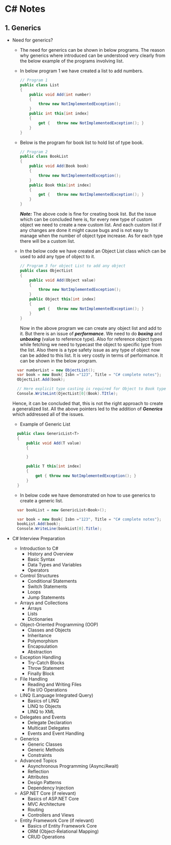 # C# Notes

## 1. Generics

- Need for generics?
  - The need for generics can be shown in below programs. The reason why generics where introduced can be understood very clearly from the below example of the programs involving list.

  - In below program 1 we have created a list to add numbers.

    ```csharp
    // Program 1
    public class List
    {
        public void Add(int number)
        {
            throw new NotImplementedException();
        }
        public int this[int index]
        {
            get {   throw new NotImplementedException(); }    
        }
    }
    ```

  - Below is the program for book list to hold list of type book.

    ```csharp
    // Program 2 
    public class BookList
    {
        public void Add(Book book)
        {
            throw new NotImplementedException();
        }
        public Book this[int index]
        {
            get {   throw new NotImplementedException(); }    
        }
    }
    ```

    ___Note:___ The above code is fine for creating book list. But the issue which can be concluded here is, for every new type of custom object we need to create a new custom list. And each custom list if any changes are done it might cause bugs and is not easy to manage when the number of object type increase. As for each type there will be a custom list.

  - In the below code we have created an Object List class which can be used to add any type of object to it.

    ```csharp
    // Program 3 for object List to add any object
    public class ObjectList
    {
        public void Add(Object value)
        {
            throw new NotImplementedException();
        }
        public Object this[int index]
        {
            get {   throw new NotImplementedException(); }    
        }
    }
    ```

    Now in the above program we can create any object list and add to it. But there is an issue of ___performance___. We need to do ___boxing___ and ___unboxing___ (value to reference type). Also for reference object types while fetching we need to typecast the object to specific type from the list. Also there is a type safety issue as any type of object now can be added to this list. It is very costly in terms of performance. It can be shown in the below program.

  ```csharp
    var numberList = new ObjectList();
    var book = new Book{ Isbn ="123", Title = "C# complete notes"};
    ObjectList.Add(book);

    // Here explicit type casting is required for Object to Book type
    Console.WriteLint(OjectList[0](Book).TItle);
  ```

  Hence, it can be concluded that, this is not the right approach to create a generalized list. All the above pointers led to the addition of ___Generics___ which addressed all of the issues.

  - Example of Generic List

  ```csharp
    public class GenericList<T>
    {
        public void Add(T value)
        {

        }

        public T this[int index]
        {
            get { throw new NotImplementedException(); }
        }
    }
  ```

  - In below code we have demonstrated on how to use generics to create a generic list.

  ```csharp
    var bookList = new GenericList<Book>();

    var book = new Book{ Isbn ="123", Title = "C# complete notes"};
    bookList.Add(book);
    Console.WriteLine(bookList[0].Title);

  ```

- C# Interview Preparation
  - Introduction to C#
    - History and Overview
    - Basic Syntax
    - Data Types and Variables
    - Operators
  - Control Structures
    - Conditional Statements
    - Switch Statements
    - Loops
    - Jump Statements
  - Arrays and Collections
    - Arrays
    - Lists
    - Dictionaries
  - Object-Oriented Programming (OOP)
    - Classes and Objects
    - Inheritance
    - Polymorphism
    - Encapsulation
    - Abstraction
  - Exception Handling
    - Try-Catch Blocks
    - Throw Statement
    - Finally Block
  - File Handling
    - Reading and Writing Files
    - File I/O Operations
  - LINQ (Language Integrated Query)
    - Basics of LINQ
    - LINQ to Objects
    - LINQ to XML
  - Delegates and Events
    - Delegate Declaration
    - Multicast Delegates
    - Events and Event Handling
  - Generics
    - Generic Classes
    - Generic Methods
    - Constraints
  - Advanced Topics
    - Asynchronous Programming (Async/Await)
    - Reflection
    - Attributes
    - Design Patterns
    - Dependency Injection
  - ASP.NET Core (if relevant)
    - Basics of ASP.NET Core
    - MVC Architecture
    - Routing
    - Controllers and Views
  - Entity Framework Core (if relevant)
    - Basics of Entity Framework Core
    - ORM (Object-Relational Mapping)
    - CRUD Operations
